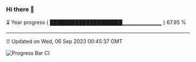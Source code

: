 ### Hi there 👋

⏳ Year progress { ████████████████████▁▁▁▁▁▁▁▁▁▁ } 67.95 %

---

⏰ Updated on Wed, 06 Sep 2023 00:45:37 GMT

![Progress Bar CI](https://github.com/liununu/liununu/workflows/Progress%20Bar%20CI/badge.svg)
